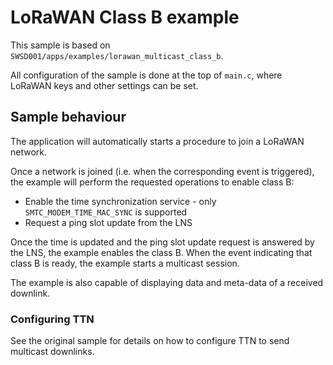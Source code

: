 # LoRaWAN Class B example


This sample is based on `SWSD001/apps/examples/lorawan_multicast_class_b`.

All configuration of the sample is done at the top of `main.c`, where LoRaWAN keys and other settings can be set.

## Sample behaviour

The application will automatically starts a procedure to join a LoRaWAN network.

Once a network is joined (i.e. when the corresponding event is triggered), the example will perform the requested operations to enable class B:

- Enable the time synchronization service - only `SMTC_MODEM_TIME_MAC_SYNC` is supported
- Request a ping slot update from the LNS

Once the time is updated and the ping slot update request is answered by the LNS, the example enables the class B. When the event indicating that class B is ready, the example starts a multicast session.

The example is also capable of displaying data and meta-data of a received downlink.

### Configuring TTN

See the original sample for details on how to configure TTN to send multicast downlinks.
